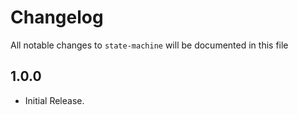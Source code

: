 # Changelog

All notable changes to `state-machine` will be documented in this file

## 1.0.0

- Initial Release.
